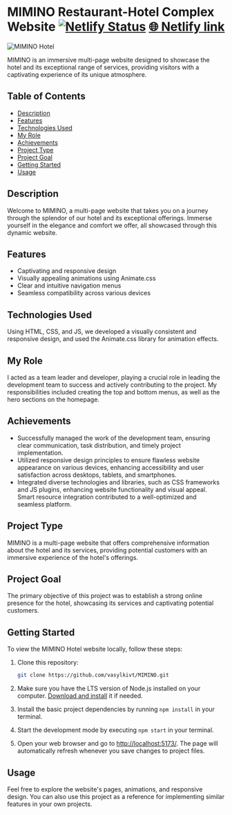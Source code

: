 # MIMINO Restaurant-Hotel Complex Website [![Netlify Status](https://api.netlify.com/api/v1/badges/40409e23-592b-4b60-8153-54dfbb13c9ee/deploy-status)](https://app.netlify.com/sites/vasylkiv-mimino/deploys) [🌐 Netlify link](https://vasylkiv-mimino.netlify.app)
![MIMINO Hotel](assets/MIMINO.webp)

MIMINO is an immersive multi-page website designed to showcase the hotel and its
exceptional range of services, providing visitors with a captivating experience
of its unique atmosphere.

## Table of Contents

- [Description](#description)
- [Features](#features)
- [Technologies Used](#technologies-used)
- [My Role](#my-role)
- [Achievements](#achievements)
- [Project Type](#project-type)
- [Project Goal](#project-goal)
- [Getting Started](#getting-started)
- [Usage](#usage)

## Description

Welcome to MIMINO, a multi-page website that takes you on a journey through the
splendor of our hotel and its exceptional offerings. Immerse yourself in the
elegance and comfort we offer, all showcased through this dynamic website.

## Features

- Captivating and responsive design
- Visually appealing animations using Animate.css
- Clear and intuitive navigation menus
- Seamless compatibility across various devices

## Technologies Used

Using HTML, CSS, and JS, we developed a visually consistent and responsive
design, and used the Animate.css library for animation effects.

## My Role

I acted as a team leader and developer, playing a crucial role in leading the
development team to success and actively contributing to the project. My
responsibilities included creating the top and bottom menus, as well as the hero
sections on the homepage.

## Achievements

- Successfully managed the work of the development team, ensuring clear
  communication, task distribution, and timely project implementation.
- Utilized responsive design principles to ensure flawless website appearance on
  various devices, enhancing accessibility and user satisfaction across
  desktops, tablets, and smartphones.
- Integrated diverse technologies and libraries, such as CSS frameworks and JS
  plugins, enhancing website functionality and visual appeal. Smart resource
  integration contributed to a well-optimized and seamless platform.

## Project Type

MIMINO is a multi-page website that offers comprehensive information about the
hotel and its services, providing potential customers with an immersive
experience of the hotel's offerings.

## Project Goal

The primary objective of this project was to establish a strong online presence
for the hotel, showcasing its services and captivating potential customers.

## Getting Started

To view the MIMINO Hotel website locally, follow these steps:

1. Clone this repository:

   ```bash
   git clone https://github.com/vasylkivt/MIMINO.git
   ```

2. Make sure you have the LTS version of Node.js installed on your computer.
   [Download and install](https://nodejs.org/en/) it if needed.
3. Install the basic project dependencies by running `npm install` in your
   terminal.
4. Start the development mode by executing `npm start` in your terminal.
5. Open your web browser and go to
   [ http://localhost:5173/](http://localhost:5173/). The page will
   automatically refresh whenever you save changes to project files.

## Usage

Feel free to explore the website's pages, animations, and responsive design. You
can also use this project as a reference for implementing similar features in
your own projects.

